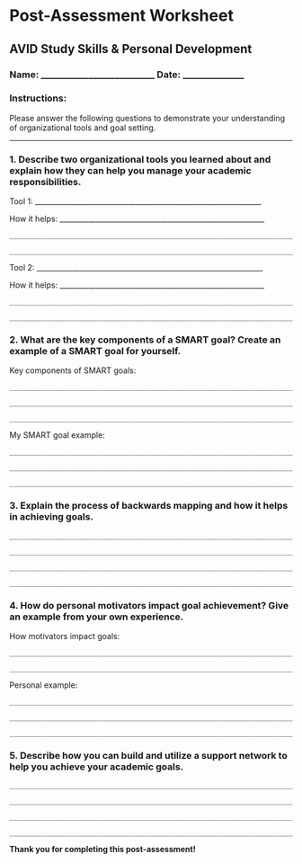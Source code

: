 # Post-Assessment Worksheet

## AVID Study Skills & Personal Development
### Name: __________________________ Date: ______________

### Instructions:
Please answer the following questions to demonstrate your understanding of organizational tools and goal setting.

---

### 1. Describe two organizational tools you learned about and explain how they can help you manage your academic responsibilities.

Tool 1: _______________________________________________________________

How it helps: _________________________________________________________
```
_______________________________________________________________________

_______________________________________________________________________
```

Tool 2: _______________________________________________________________

How it helps: _________________________________________________________
```
_______________________________________________________________________

_______________________________________________________________________
```

### 2. What are the key components of a SMART goal? Create an example of a SMART goal for yourself.

Key components of SMART goals:
```
_______________________________________________________________________

_______________________________________________________________________

_______________________________________________________________________
```

My SMART goal example:
```
_______________________________________________________________________

_______________________________________________________________________

_______________________________________________________________________
```

### 3. Explain the process of backwards mapping and how it helps in achieving goals.
```
_______________________________________________________________________

_______________________________________________________________________

_______________________________________________________________________

_______________________________________________________________________
```

### 4. How do personal motivators impact goal achievement? Give an example from your own experience.

How motivators impact goals:
```
_______________________________________________________________________

_______________________________________________________________________
```

Personal example:
```
_______________________________________________________________________

_______________________________________________________________________

_______________________________________________________________________
```

### 5. Describe how you can build and utilize a support network to help you achieve your academic goals.
```
_______________________________________________________________________

_______________________________________________________________________

_______________________________________________________________________

_______________________________________________________________________
```

**Thank you for completing this post-assessment!**
